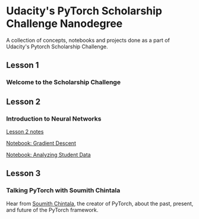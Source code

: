 # Udacity's PyTorch Scholarship Challenge Nanodegree
A collection of concepts, notebooks and projects done as a part of Udacity's Pytorch Scholarship Challenge.

## Lesson 1
### Welcome to the Scholarship Challenge

## Lesson 2
### Introduction to Neural Networks
[Lesson 2 notes](lesson2-notes.pdf)

[Notebook: Gradient Descent](gradient-descent)

[Notebook: Analyzing Student Data](student-admissions)

## Lesson 3
### Talking PyTorch with Soumith Chintala
Hear from [Soumith Chintala](https://github.com/soumith), the creator of PyTorch, about the past, present, and future of the PyTorch framework.

